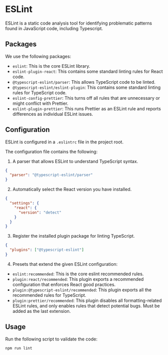 # ESLint

ESLint is a static code analysis tool for identifying problematic patterns found in JavaScript code, including Typescript.

## Packages

We use the following packages:

- `eslint`: This is the core ESLint library.
- `eslint-plugin-react`: This contains some standard linting rules for React code.
- `@typescript-eslint/parser`: This allows TypeScript code to be linted.
- `@typescript-eslint/eslint-plugin`: This contains some standard linting rules for TypeScript code.
- `eslint-config-prettier`: This turns off all rules that are unnecessary or might conflict with Prettier.
- `eslint-plugin-prettier`: This runs Prettier as an ESLint rule and reports differences as individual ESLint issues.

## Configuration

ESLint is configured in a `.eslintrc` file in the project root.

The configuration file contains the following:

1. A parser that allows ESLint to understand TypeScript syntax.

```json
{
  "parser": "@typescript-eslint/parser"
}
```

2. Automatically select the React version you have installed.

```json
{
  "settings": {
    "react": {
      "version": "detect"
    }
  }
}
```

3. Register the installed plugin package for linting TypeScript.

```json
{
  "plugins": ["@typescript-eslint"]
}
```

4. Presets that extend the given ESLint configuration:

- `eslint:recommended`: This is the core eslint recommended rules.
- `plugin:react/recommended`: This plugin exports a recommended configuration that enforces React good practices.
- `plugin:@typescript-eslint/recommended`: This plugin exports all the recommended rules for TypeScript.
- `plugin:prettier/recommended`: This plugin disables all formatting-related ESLint rules, and only enables rules that detect potential bugs. Must be added as the last extension.

## Usage

Run the following script to validate the code:

```
npm run lint
```
